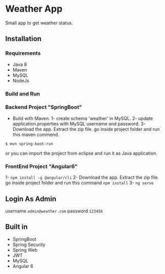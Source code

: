  # Weather App
Small app to get weather status.

## Installation

### Requirements
* Java 8
* Maven
* MySQL
* NodeJs

### Build and Run

### Backend Project "SpringBoot"
* Build with Maven.
1- create schema 'weather' in MySQL.
2- update application.properties with MySQL username and password.
3- Download the app. Extract the zip file. go inside project folder and run this maven commend.

`$ mvn spring-boot:run`

or you can import the project from eclipse and run it as Java application.

### FrontEnd Project "Angular6"

1- `npm install -g @angular/cli`
2- Download the app. Extract the zip file. go inside project folder and run this command `npm install`
3- `ng serve`

## Login As Admin

username `admin@weather.com`
password `123456`

## Built in

* SpringBoot
* Spring Security
* Spring Web
* JWT
* MySQL
* Angular 6



